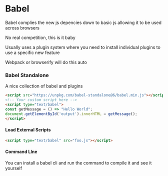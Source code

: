 #  Babel

Babel complies the new js depencies down to basic js allowing it to be used across browsers 

No real competition, this is it baby

Usually uses a plugin system where you need to install individual plugins to use a specific new feature

Webpack or browserify will do this auto

### Babel Standalone 

A nice collection of babel and plugins

```html
<script src="https://unpkg.com/babel-standalone@6/babel.min.js"></script>
<!-- Your custom script here -->
<script type="text/babel">
const getMessage = () => "Hello World";
document.getElementById('output').innerHTML = getMessage();
</script>
```

#### Load External Scripts

```html
<script type="text/babel" src="foo.js"></script>
```

#### Command LIne

You can install a babel cli and run the command to compile it and see it yourself